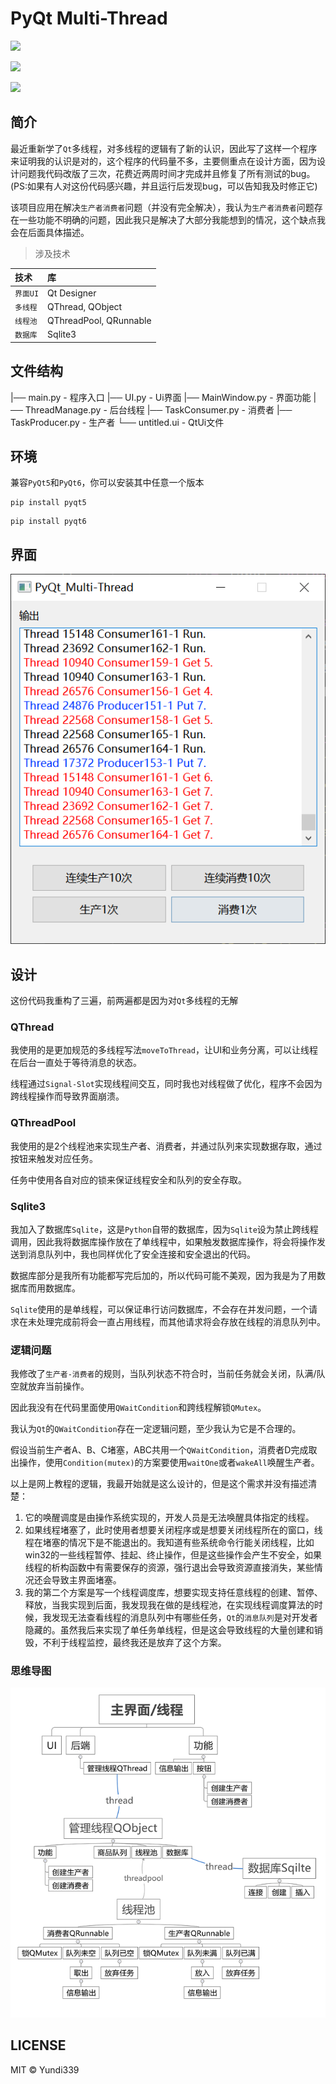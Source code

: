 # PyQt Multi-Thread

[![](https://img.shields.io/badge/Yudi339-PyQt__Multi--Thread-blue)](https://github.com/Yundi339/PyQt_Multi-Thread)

[![](https://img.shields.io/github/languages/top/Yundi339/PyQt_Multi-Thread.svg)](https://github.com/Yundi339/PyQt_Multi-Thread)

[![](https://img.shields.io/github/license/Yundi339/PyQt_Multi-Thread.svg)](https://github.com/Yundi339/PyQt_Multi-Thread)



## 简介

最近重新学了`Qt`多线程，对多线程的逻辑有了新的认识，因此写了这样一个程序来证明我的认识是对的，这个程序的代码量不多，主要侧重点在设计方面，因为设计问题我代码改版了三次，花费近两周时间才完成并且修复了所有测试的bug。(PS:如果有人对这份代码感兴趣，并且运行后发现bug，可以告知我及时修正它)

该项目应用在解决`生产者消费者`问题（并没有完全解决），我认为`生产者消费者`问题存在一些功能不明确的问题，因此我只是解决了大部分我能想到的情况，这个缺点我会在后面具体描述。

> 涉及技术


| 技术     | 库                     |
| :--------- | :----------------------- |
| `界面UI` | Qt Designer            |
| `多线程` | QThread, QObject       |
| `线程池` | QThreadPool, QRunnable |
| `数据库` | Sqlite3                |

## 文件结构

|── main.py - 程序入口
|── UI.py - Ui界面
|── MainWindow.py - 界面功能
|── ThreadManage.py - 后台线程
|── TaskConsumer.py - 消费者
|── TaskProducer.py - 生产者
└── untitled.ui - QtUi文件

## 环境

兼容`PyQt5`和`PyQt6`，你可以安装其中任意一个版本

```commandline
pip install pyqt5
```

```commandline
pip install pyqt6
```

## 界面

![运行界面](resource/image1.png)

## 设计

这份代码我重构了三遍，前两遍都是因为对`Qt`多线程的无解

### QThread

我使用的是更加规范的多线程写法`moveToThread`，让UI和业务分离，可以让线程在后台一直处于等待消息的状态。

线程通过`Signal-Slot`实现线程间交互，同时我也对线程做了优化，程序不会因为跨线程操作而导致界面崩溃。

### QThreadPool

我使用的是2个线程池来实现生产者、消费者，并通过队列来实现数据存取，通过按钮来触发对应任务。

任务中使用各自对应的锁来保证线程安全和队列的安全存取。

### Sqlite3

我加入了数据库`Sqlite`，这是`Python`自带的数据库，因为`Sqlite`设为禁止跨线程调用，因此我将数据库操作放在了单线程中，如果触发数据库操作，将会将操作发送到消息队列中，我也同样优化了安全连接和安全退出的代码。

数据库部分是我所有功能都写完后加的，所以代码可能不美观，因为我是为了用数据库而用数据库。

`Sqlite`使用的是单线程，可以保证串行访问数据库，不会存在并发问题，一个请求在未处理完成前将会一直占用线程，而其他请求将会存放在线程的消息队列中。

### 逻辑问题

我修改了`生产者-消费者`的规则，当队列状态不符合时，当前任务就会关闭，队满/队空就放弃当前操作。

因此我没有在代码里面使用`QWaitCondition`和跨线程解锁`QMutex`。

我认为`Qt`的`QWaitCondition`存在一定逻辑问题，至少我认为它是不合理的。

假设当前生产者A、B、C堵塞，ABC共用一个`QWaitCondition`，消费者D完成取出操作，使用`Condition(mutex)`的方案要使用`waitOne`或者`wakeAll`唤醒生产者。

以上是网上教程的逻辑，我最开始就是这么设计的，但是这个需求并没有描述清楚：

1. 它的唤醒调度是由操作系统实现的，开发人员是无法唤醒具体指定的线程。
2. 如果线程堵塞了，此时使用者想要关闭程序或是想要关闭线程所在的窗口，线程在堵塞的情况下是不能退出的。我知道有些系统命令行能关闭线程，比如win32的一些线程暂停、挂起、终止操作，但是这些操作会产生不安全，如果线程的析构函数中有需要保存的资源，强行退出会导致资源直接消失，某些情况还会导致主界面堵塞。
3. 我的第二个方案是写一个线程调度库，想要实现支持任意线程的创建、暂停、释放，当我实现到后面，我发现我在做的是线程池，在实现线程调度算法的时候，我发现无法查看线程的消息队列中有哪些任务，`Qt`的`消息队列`是对开发者隐藏的。虽然我后来实现了单任务单线程，但是这会导致线程的大量创建和销毁，不利于线程监控，最终我还是放弃了这个方案。

### 思维导图

![运行界面](resource/image2.png)

## LICENSE

MIT &copy; Yundi339
